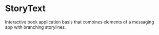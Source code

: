 # StoryText

Interactive book application basis that combines elements of a messaging app with branching storylines.

<!-- TODO screenshots -->
<!-- TODO explain how to install/create a book repo -->
<!-- TODO explain the yaml format for writing -->
